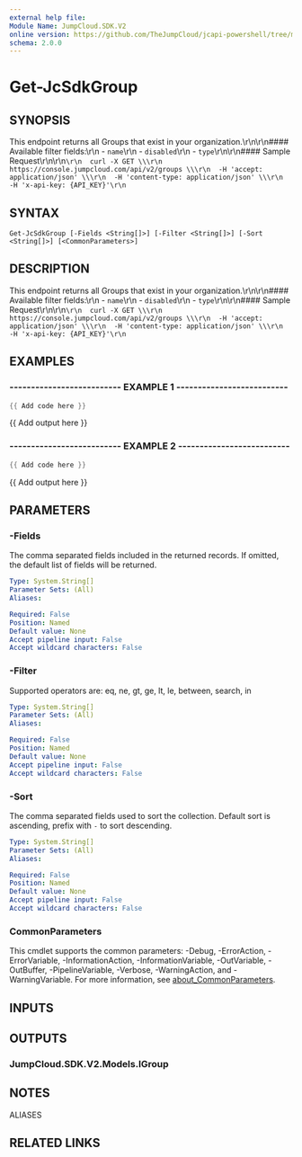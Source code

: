 ```yaml
---
external help file:
Module Name: JumpCloud.SDK.V2
online version: https://github.com/TheJumpCloud/jcapi-powershell/tree/master/SDKs/PowerShell/JumpCloud.SDK.V2/docs/exports/Get-JcSdkGroup.md
schema: 2.0.0
---
```


# Get-JcSdkGroup

## SYNOPSIS
This endpoint returns all Groups that exist in your organization.\r\n\r\n#### Available filter fields:\r\n  - `name`\r\n  - `disabled`\r\n  - `type`\r\n\r\n#### Sample Request\r\n\r\n```\r\n  curl -X GET \\\r\n  https://console.jumpcloud.com/api/v2/groups \\\r\n  -H 'accept: application/json' \\\r\n  -H 'content-type: application/json' \\\r\n  -H 'x-api-key: {API_KEY}'\r\n```

## SYNTAX

```
Get-JcSdkGroup [-Fields <String[]>] [-Filter <String[]>] [-Sort <String[]>] [<CommonParameters>]
```

## DESCRIPTION
This endpoint returns all Groups that exist in your organization.\r\n\r\n#### Available filter fields:\r\n  - `name`\r\n  - `disabled`\r\n  - `type`\r\n\r\n#### Sample Request\r\n\r\n```\r\n  curl -X GET \\\r\n  https://console.jumpcloud.com/api/v2/groups \\\r\n  -H 'accept: application/json' \\\r\n  -H 'content-type: application/json' \\\r\n  -H 'x-api-key: {API_KEY}'\r\n```

## EXAMPLES

### -------------------------- EXAMPLE 1 --------------------------
```powershell
{{ Add code here }}
```

{{ Add output here }}

### -------------------------- EXAMPLE 2 --------------------------
```powershell
{{ Add code here }}
```

{{ Add output here }}

## PARAMETERS

### -Fields
The comma separated fields included in the returned records.
If omitted, the default list of fields will be returned.

```yaml
Type: System.String[]
Parameter Sets: (All)
Aliases:

Required: False
Position: Named
Default value: None
Accept pipeline input: False
Accept wildcard characters: False
```

### -Filter
Supported operators are: eq, ne, gt, ge, lt, le, between, search, in

```yaml
Type: System.String[]
Parameter Sets: (All)
Aliases:

Required: False
Position: Named
Default value: None
Accept pipeline input: False
Accept wildcard characters: False
```

### -Sort
The comma separated fields used to sort the collection.
Default sort is ascending, prefix with `-` to sort descending.

```yaml
Type: System.String[]
Parameter Sets: (All)
Aliases:

Required: False
Position: Named
Default value: None
Accept pipeline input: False
Accept wildcard characters: False
```

### CommonParameters
This cmdlet supports the common parameters: -Debug, -ErrorAction, -ErrorVariable, -InformationAction, -InformationVariable, -OutVariable, -OutBuffer, -PipelineVariable, -Verbose, -WarningAction, and -WarningVariable. For more information, see [about_CommonParameters](http://go.microsoft.com/fwlink/?LinkID=113216).

## INPUTS

## OUTPUTS

### JumpCloud.SDK.V2.Models.IGroup

## NOTES

ALIASES

## RELATED LINKS

